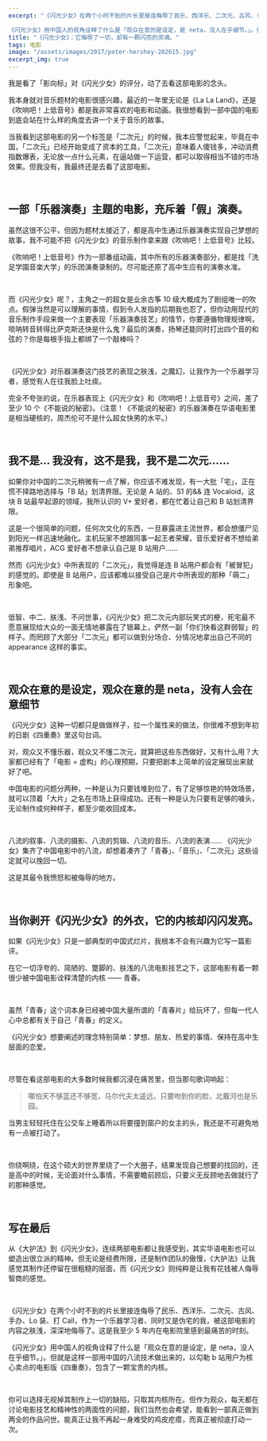 ```yaml
---
excerpt: "《闪光少女》在两个小时不到的片长里接连侮辱了民乐、西洋乐、二次元、古风、手办、Lo 装、打 Call，作为一个乐器学习者、同时又是伪宅的我，被这部电影的内容之肤浅，深深地侮辱了。这是我至少 5 年内在电影院里感到最痛苦的时刻。

《闪光少女》用中国人的视角诠释了什么是「观众在意的是设定，是 neta，没人在乎细节。」。但就是这样一部用中国的八流技术做出来的，以勾勒 b 站用户为核心卖点的电影版《四重奏》，包含了一颗宝贵的内核。"
title: "《闪光少女》：它侮辱了一切，却有一颗闪亮的灵魂。"
tags: 电影
image: "/assets/images/2017/peter-hershey-282615.jpg"
excerpt_img: true
---
```


我是看了「影向标」对《闪光少女》的评分，动了去看这部电影的念头。

我本身就对音乐题材的电影很感兴趣，最近的一年里无论是《La La Land》，还是《吹响吧！上低音号》都是我非常喜欢的电影和动画。我很想看到一部中国的电影到底会站在什么样的角度去讲一个关于音乐的故事。

当我看到这部电影的另一个标签是「二次元」的时候，我本应警觉起来，毕竟在中国，「二次元」已经开始变成了资本的工具，「二次元」意味着人傻钱多，冲动消费指数爆表，无论放一点什么元素，在逼站做一下运营，都可以取得相当不错的市场效果。但我没有，我最终还是去看了这部电影。

<br>

## 一部「乐器演奏」主题的电影，充斥着「假」演奏。
虽然这很不公平，但因为题材太接近了，都是高中生通过乐器演奏实现自己梦想的故事，我不可能不把《闪光少女》的音乐制作拿来跟《吹响吧！上低音号》比较。

《吹响吧！上低音号》作为一部番组动画，其中所有的乐器演奏部分，都是找「洗足学園音楽大学」的乐团演奏录制的。尽可能还原了高中生应有的演奏水准。

<br>

而《闪光少女》呢？，主角之一的超女是业余古筝 10 级大概成为了剧组唯一的吹点。假弹当然是可以理解的事情，假到令人发指的后期我也忍了，但你动用现代的音乐制作手段来做一个主要表现「乐器演奏技艺」的情节，你要遵循物理规律啊，唢呐转音转得比萨克斯还快是什么鬼？最后的演奏，扬琴还能同时打出四个音的和弦的？你是每根手指上都绑了一个敲棒吗？

<br>

《闪光少女》对乐器演奏这门技艺的表现之肤浅，之魔幻，让我作为一个乐器学习者，感觉有人在往我脸上吐痰。

完全不夸张的说，在乐器表现上《闪光少女》和《吹响吧！上低音号》之间，差了至少 10 个《不能说的秘密》。（注意！《不能说的秘密》的乐器演奏在华语电影里是相当硬核的，周杰伦可不是什么超女快男的水平。）

<br>

## 我不是… 我没有，这不是我，我不是二次元…… 
如果你对中国的二次元稍微有一点了解，你应该不难发现，有一大批「宅」，正在慌不择路地选择与「B 站」划清界限。无论是 A 站的、S1 的&& 连 Vocaloid，这块 B 站最早起源的领域，我所认识的 V+ 爱好者，都在忙着让自己和 B 站划清界限。

这是一个很简单的问题，任何次文化的东西，一旦暴露进主流世界，都会想僵尸见到阳光一样迅速地融化。主机玩家不想跟同事一起王者荣耀，音乐爱好者不想给弟弟推荐唱片，ACG 爱好者不想承认自己是 B 站用户……

然而《闪光少女》中所表现的「二次元」，我觉得是连 B 站用户都会有「被冒犯」的感觉的。即使是 B 站用户，应该都难以接受自己是片中所表现的那种「萌二」形象吧。

<br>

低智、中二、肤浅、不问世事，《闪光少女》把二次元内部玩笑式的梗，死宅最不愿意展现给大众的一面无情地暴露在了银幕上，俨然一副「你们快看这群弱智」的样子。而罔顾了大部分「二次元」都可以做到分场合、分情况地拿出自己不同的 appearance 这样的事实。

<br>

## 观众在意的是设定，观众在意的是 neta，没有人会在意细节
《闪光少女》这种一切都只是做做样子，拉一个属性来的做法，你很难不想到年初的日剧《四重奏》里这句台词。

对，观众又不懂乐器，观众又不懂二次元，就算把这些东西做好，又有什么用？大家都已经有了「电影 = 虚构」的心理预期，只要把剧本上简单的设定展现出来就好了吧。

中国电影的问题分两种，一种是认为只要钱堆到位了，有了足够惊艳的特效场景，就可以顶着「大片」之名在市场上获得成功。还有一种是认为只要有足够的噱头，无论制作成何种样子，都至少能收回成本。

<br>

八流的叙事、八流的摄影、八流的剪辑、八流的音乐、八流的表演…… 《闪光少女》集齐了中国电影中的八流，却想着凑齐了「青春」、「音乐」、「二次元」这些设定就可以挽回一切。

这是其最令我愤怒和被侮辱的地方。
 
<br>

## 当你剥开《闪光少女》的外衣，它的内核却闪闪发亮。
如果《闪光少女》只是一部典型的中国式烂片，我根本不会有兴趣为它写一篇影评。

在它一切浮夸的、简陋的、蹩脚的、肤浅的八流电影技艺之下，这部电影有着一颗很少被中国电影诠释清楚的内核 —— 青春。

<br>

虽然「青春」这个词本身已经被中国大量所谓的「青春片」给玩坏了，但每一代人心中总都有关于自己「青春」的定义。

《闪光少女》想要阐述的理念特别简单：梦想、朋友、热爱的事情、保持在高中生层面的恋爱。

<br>

尽管在看这部电影的大多数时候我都沉浸在痛苦里，但当那句歌词响起：

>哪怕天不够蓝还不够宽，马尔代夫太遥远，只要吻到你的脸，北戴河也是乐园。

当男主轻轻托住在公交车上睡着所以将要撞到窗户的女主的头，我还是不可避免地有一点被打动了。
 
<br>

你绕啊绕，在这个硕大的世界里绕了一个大圈子，结果发现自己想要的找回的，还是高中的时候，无论面对什么事情，不需要瞻前顾后，只要义无反顾地去做就行了的那种感觉。

<br>

## 写在最后
从《大护法》到《闪光少女》，连续两部电影都让我感受到，其实华语电影也可以塑造出很立派的精神。但无论是经费所限，还是制作团队的傲慢，《大护法》让我感觉其制作还停留在很粗糙的层面，而《闪光少女》则纯粹是让我有花钱被人侮辱智商的感觉。

<br>

《闪光少女》在两个小时不到的片长里接连侮辱了民乐、西洋乐、二次元、古风、手办、Lo 装、打 Call，作为一个乐器学习者、同时又是伪宅的我，被这部电影的内容之肤浅，深深地侮辱了。这是我至少 5 年内在电影院里感到最痛苦的时刻。

《闪光少女》用中国人的视角诠释了什么是「观众在意的是设定，是 neta，没人在乎细节。」。但就是这样一部用中国的八流技术做出来的，以勾勒 b 站用户为核心卖点的电影版《四重奏》，包含了一颗宝贵的内核。

<br>

你可以选择无视掉其制作上一切的缺陷，只取其内核所在。但作为观众，每天都在讨论电影技艺和精神性的两面性的问题，我们当然也会希望，能看到一部真正做到两全的作品问世。能真正让我不再起一身难受的鸡皮疙瘩，而真正被彻底打动一次。
